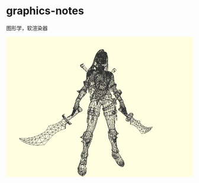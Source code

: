 # graphics-notes
图形学，软渲染器

![背面剔除](https://github.com/shegiza9/images/raw/main/minirenderer/back%20culling.JPG)
